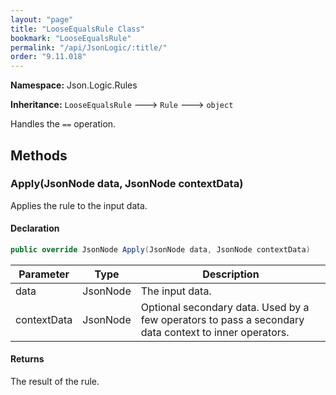 ```yaml
---
layout: "page"
title: "LooseEqualsRule Class"
bookmark: "LooseEqualsRule"
permalink: "/api/JsonLogic/:title/"
order: "9.11.018"
---
```

**Namespace:** Json.Logic.Rules

**Inheritance:**
`LooseEqualsRule`
 🡒 
`Rule`
 🡒 
`object`

Handles the `==` operation.

## Methods

### Apply(JsonNode data, JsonNode contextData)

Applies the rule to the input data.

#### Declaration

```c#
public override JsonNode Apply(JsonNode data, JsonNode contextData)
```

| Parameter | Type | Description |
|---|---|---|
| data | JsonNode | The input data. |
| contextData | JsonNode | Optional secondary data.  Used by a few operators to pass a secondary<br>    data context to inner operators. |


#### Returns

The result of the rule.


